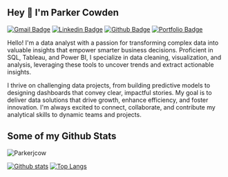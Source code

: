 ## Hey 👋 I'm Parker Cowden
[![Gmail Badge](https://img.shields.io/badge/-parkerjcowden@gmail.com-c14438?style=flat&logo=Gmail&logoColor=white&link=mailto:parkerjcowden@gmail.com)](mailto:parkerjcowden@gmail.com) 
[![Linkedin Badge](https://img.shields.io/badge/-linkedin.com/in/parkerjcowden/-0072b1?style=flat&logo=Linkedin&logoColor=white&link=https://www.linkedin.com/in/parkerjcowden//)](https://www.linkedin.com/in/parkerjcowden//) [![Github Badge](https://img.shields.io/badge/-Parkerjcow-grey?style=flat&logo=github&logoColor=white&link=https://github.com/Parkerjcow/)](https://www.github.com/Parkerjcow/) [![Portfolio Badge](https://img.shields.io/badge/portfolio-web-blue?style=flat&link=https://github.com/Parkerjcow/)](https://github.com/Parkerjcow?tab=repositories) <p align='left'>Hello! I'm a data analyst with a passion for transforming complex data into valuable insights that empower smarter business decisions. Proficient in SQL, Tableau, and Power BI, I specialize in data cleaning, visualization, and analysis, leveraging these tools to uncover trends and extract actionable insights.

I thrive on challenging data projects, from building predictive models to designing dashboards that convey clear, impactful stories. My goal is to deliver data solutions that drive growth, enhance efficiency, and foster innovation. I'm always excited to connect, collaborate, and contribute my analytical skills to dynamic teams and projects.</p>
## Some of my Github Stats
<p align=left> <img src=https://komarev.com/ghpvc/?username=Parkerjcow alt=Parkerjcow /> </p>

[![Github stats](https://github-readme-stats.vercel.app/api?username=Parkerjcow&show_icons=true&include_all_commits=true)](https://github.com/Parkerjcow/github-readme-stats)
[![Top Langs](https://github-readme-stats.vercel.app/api/top-langs/?username=Parkerjcow&layout=compact)](https://github.com/Parkerjcow/github-readme-stats)

<!--
**Parkerjcow/Parkerjcow** is a ✨ _special_ ✨ repository because its `README.md` (this file) appears on your GitHub profile.
[readme.txt](https://github.com/user-attachments/files/17693070/readme.txt)

Here are some ideas to get you started:

- 🔭 I’m currently working on ...
- 🌱 I’m currently learning ...
- 👯 I’m looking to collaborate on ...
- 🤔 I’m looking for help with ...
- 💬 Ask me about ...
- 📫 How to reach me: ...
- 😄 Pronouns: ...
- ⚡ Fun fact: ...
-->
